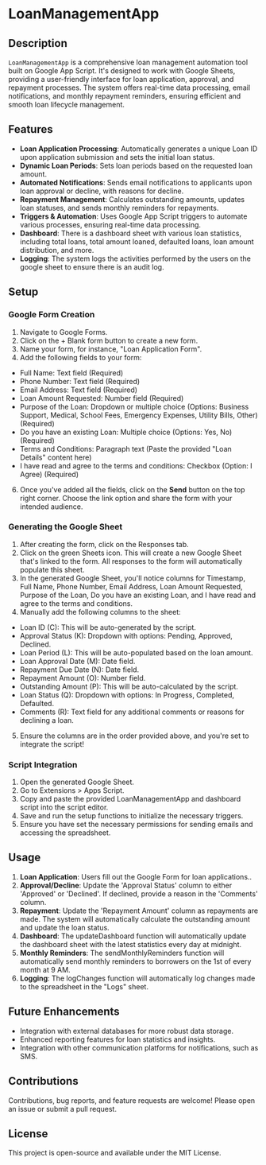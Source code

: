 # LoanManagementApp

## Description

`LoanManagementApp` is a comprehensive loan management automation tool built on Google App Script. It's designed to work with Google Sheets, providing a user-friendly interface for loan application, approval, and repayment processes. The system offers real-time data processing, email notifications, and monthly repayment reminders, ensuring efficient and smooth loan lifecycle management.

## Features

- **Loan Application Processing**: Automatically generates a unique Loan ID upon application submission and sets the initial loan status.
- **Dynamic Loan Periods**: Sets loan periods based on the requested loan amount.
- **Automated Notifications**: Sends email notifications to applicants upon loan approval or decline, with reasons for decline.
- **Repayment Management**: Calculates outstanding amounts, updates loan statuses, and sends monthly reminders for repayments.
- **Triggers & Automation**: Uses Google App Script triggers to automate various processes, ensuring real-time data processing.
- **Dashboard**: There is a dashboard sheet with various loan statistics, including total loans, total amount loaned, defaulted loans, loan amount distribution, and more.
- **Logging**: The system logs the activities performed by the users on the google sheet to ensure there is an audit log. 

## Setup
### Google Form Creation
1. Navigate to Google Forms.
2. Click on the + Blank form button to create a new form.
3. Name your form, for instance, "Loan Application Form".
5. Add the following fields to your form:
  - Full Name: Text field (Required)
  - Phone Number: Text field (Required)
  - Email Address: Text field (Required)
  - Loan Amount Requested: Number field (Required)
  - Purpose of the Loan: Dropdown or multiple choice (Options: Business Support, Medical, School Fees, Emergency Expenses, Utility Bills, Other) (Required)
  - Do you have an existing Loan: Multiple choice (Options: Yes, No) (Required)
  - Terms and Conditions: Paragraph text (Paste the provided "Loan Details" content here)
  - I have read and agree to the terms and conditions: Checkbox (Option: I Agree) (Required)
6. Once you've added all the fields, click on the **Send** button on the top right corner. Choose the link option and share the form with your intended audience.

### Generating the Google Sheet
1. After creating the form, click on the Responses tab.
2. Click on the green Sheets icon. This will create a new Google Sheet that's linked to the form. All responses to the form will automatically populate this sheet.
3. In the generated Google Sheet, you'll notice columns for Timestamp, Full Name, Phone Number, Email Address, Loan Amount Requested, Purpose of the Loan, Do you have an existing Loan, and I have read and agree to the terms and conditions.
4. Manually add the following columns to the sheet:
  - Loan ID (C): This will be auto-generated by the script.
  - Approval Status (K): Dropdown with options: Pending, Approved, Declined.
  - Loan Period (L): This will be auto-populated based on the loan amount.
  -  Loan Approval Date (M): Date field.
  -  Repayment Due Date (N): Date field.
  -  Repayment Amount (O): Number field.
  -  Outstanding Amount (P): This will be auto-calculated by the script.
  -  Loan Status (Q): Dropdown with options: In Progress, Completed, Defaulted.
  -  Comments (R): Text field for any additional comments or reasons for declining a loan.
5. Ensure the columns are in the order provided above, and you're set to integrate the script!


### Script Integration
1. Open the generated Google Sheet.
2. Go to Extensions > Apps Script.
3. Copy and paste the provided LoanManagementApp and dashboard script into the script editor.
4. Save and run the setup functions to initialize the necessary triggers.
5. Ensure you have set the necessary permissions for sending emails and accessing the spreadsheet.

## Usage

1. **Loan Application**: Users fill out the Google Form for loan applications..
2. **Approval/Decline**: Update the 'Approval Status' column to either 'Approved' or 'Declined'. If declined, provide a reason in the 'Comments' column.
3. **Repayment**: Update the 'Repayment Amount' column as repayments are made. The system will automatically calculate the outstanding amount and update the loan status.
4. **Dashboard**: The updateDashboard function will automatically update the dashboard sheet with the latest statistics every day at midnight.
5. **Monthly Reminders**: The sendMonthlyReminders function will automatically send monthly reminders to borrowers on the 1st of every month at 9 AM.
6. **Logging**: The logChanges function will automatically log changes made to the spreadsheet in the "Logs" sheet.

## Future Enhancements

- Integration with external databases for more robust data storage.
- Enhanced reporting features for loan statistics and insights.
- Integration with other communication platforms for notifications, such as SMS.

## Contributions

Contributions, bug reports, and feature requests are welcome! Please open an issue or submit a pull request.

## License

This project is open-source and available under the MIT License.

